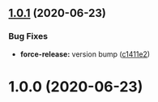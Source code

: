 ## [1.0.1](https://github.com/nfrastructuredev/eslint-config/compare/v1.0.0...v1.0.1) (2020-06-23)


### Bug Fixes

* **force-release:** version bump ([c1411e2](https://github.com/nfrastructuredev/eslint-config/commit/c1411e2095ce4c8d2d2a1fd1cc999414a012851e))

# 1.0.0 (2020-06-23)
